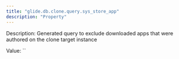 ```yaml
---
title: "glide.db.clone.query.sys_store_app"
description: "Property"
---
```


Description: Generated query to exclude downloaded apps that were authored on the clone target instance

Value: ``